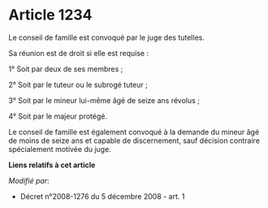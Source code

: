 # Article 1234

Le conseil de famille est convoqué par le juge des tutelles. 

Sa réunion est de droit si elle est requise : 

1° Soit par deux de ses membres ; 

2° Soit par le tuteur ou le subrogé tuteur ; 

3° Soit par le mineur lui-même âgé de seize ans révolus ; 

4° Soit par le majeur protégé. 

Le conseil de famille est également convoqué à la demande du mineur âgé de moins de seize ans et capable de discernement,
sauf décision contraire spécialement motivée du juge.

**Liens relatifs à cet article**

_Modifié par_:

  - Décret n°2008-1276 du 5 décembre 2008 - art. 1
